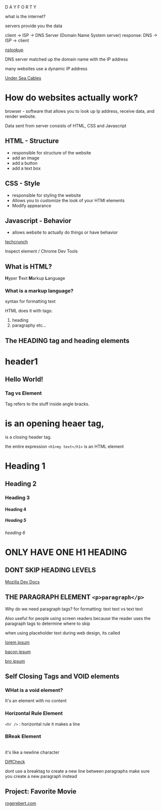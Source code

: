 D A Y F O R T Y

what is the internet?

servers provide you the data

client -> ISP -> DNS Server (Domain Name System server)
response:
DNS -> ISP -> client

[nslookup](http://nslookup.io)

DNS server matched up the domain name with the IP address

many websites use a dynamic IP address

[Under Sea Cables](https://submarinecablemap.com)

# How do websites actually work?

browser - software that allows you to look up Ip address, receive data,
and render website.

Data sent from server consists of HTML, CSS and Javascript

## HTML - Structure
* responsible for structure of the website
* add an image
* add a button
* add a text box

## CSS - Style
* responsible for styling the website
* Allows you to customize the look of your HTMl elements
* Modify appearance

## Javascript - Behavior
* allows website to actually do things or have behavior

[techcrunch](https://techcrunch.com)

Inspect element / Chrome Dev Tools

## What is HTML?

**H**yper **T**ext **M**arkup **L**anguage

### What is a markup language?

syntax for formatting text

HTML does it with tags:
1. heading
2. paragraphy
etc...

## The HEADING tag and heading elements

<h1>header1</h1>
<h2>Hello World!</h2>

### Tag vs Element

Tag refers to the stuff inside angle bracks. <h1> is an opening heaer tag, </h1> is a closing header tag.

the entire expression `<h1>my text</h1>` is an HTML element

<h1>Heading 1</h1>
<h2>Heading 2</h2>
<h3>Heading 3</h3>
<h4> Heading 4</h4>
<h5>Heading 5</h5>
<h6>heading 6</h6>

# ONLY HAVE ONE H1 HEADING
## DONT SKIP HEADING LEVELS

[Mozilla Dev Docs](https://developer.mozilla.org/en-US/)

## THE PARAGRAPH ELEMENT `<p>paragraph</p>`
Why do we need paragraph tags?
for formatting: text text 
vs
text
text

Also useful for people using screen readers because the reader uses the paragraph tags to determine where to skip

when using placeholder text during web design, its called 

[lorem ipsum](https://lipsum.com)

[bacon ipsum](https://baconipsum.com)

[bro ipsum](https://broipsum.com)

## Self Closing Tags and VOID elements

### WHat is a void element?

It's an element with no content

### Horizontal Rule Element

`<hr />` : horizontal rule it makes a line

### BReak Element
<br /> it's like a newline character

[DiffCheck](https://diffchecker.com)

dont use a breaktag to create a new line between paragraphs
make sure you create a new paragraph instead

## Project: Favorite Movie

[rogerebert.com](https://rogerebert.com)

